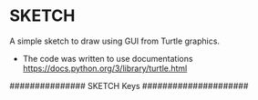# SKETCH
A simple sketch to draw using GUI from Turtle graphics. 
- The code was written to use documentations https://docs.python.org/3/library/turtle.html


############### SKETCH Keys #####################
